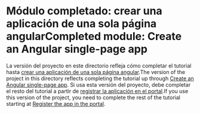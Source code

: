 # <a name="completed-module-create-an-angular-single-page-app"></a><span data-ttu-id="85a1d-101">Módulo completado: crear una aplicación de una sola página angular</span><span class="sxs-lookup"><span data-stu-id="85a1d-101">Completed module: Create an Angular single-page app</span></span>

<span data-ttu-id="85a1d-102">La versión del proyecto en este directorio refleja cómo completar el tutorial hasta [crear una aplicación de una sola página angular](https://docs.microsoft.com/graph/training/angular-tutorial?tutorial-step=1).</span><span class="sxs-lookup"><span data-stu-id="85a1d-102">The version of the project in this directory reflects completing the tutorial up through [Create an Angular single-page app](https://docs.microsoft.com/graph/training/angular-tutorial?tutorial-step=1).</span></span> <span data-ttu-id="85a1d-103">Si usa esta versión del proyecto, debe completar el resto del tutorial a partir de [registrar la aplicación en el portal](https://docs.microsoft.com/graph/training/angular-tutorial?tutorial-step=2).</span><span class="sxs-lookup"><span data-stu-id="85a1d-103">If you use this version of the project, you need to complete the rest of the tutorial starting at [Register the app in the portal](https://docs.microsoft.com/graph/training/angular-tutorial?tutorial-step=2).</span></span>
